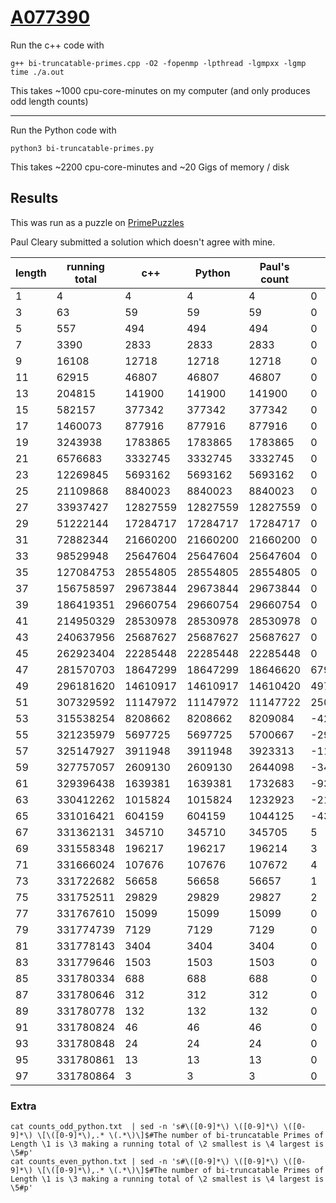 # [A077390](https://oeis.org/A077390)


Run the c++ code with

```
g++ bi-truncatable-primes.cpp -O2 -fopenmp -lpthread -lgmpxx -lgmp
time ./a.out
```

This takes ~1000 cpu-core-minutes on my computer (and only produces odd length
counts)

----

Run the Python code with

```
python3 bi-truncatable-primes.py
```

This takes ~2200 cpu-core-minutes and ~20 Gigs of memory / disk


## Results

This was run as a puzzle on [PrimePuzzles](
https://www.primepuzzles.net/puzzles/puzz_950.htm)

Paul Cleary submitted a solution which doesn't agree with mine.

|length|running total|c++|Python|Paul's count|diff|
|------|-------------|---|------|------------|----|
|1|4|4|4|4|0|
|3|63|59|59|59|0|
|5|557|494|494|494|0|
|7|3390|2833|2833|2833|0|
|9|16108|12718|12718|12718|0|
|11|62915|46807|46807|46807|0|
|13|204815|141900|141900|141900|0|
|15|582157|377342|377342|377342|0|
|17|1460073|877916|877916|877916|0|
|19|3243938|1783865|1783865|1783865|0|
|21|6576683|3332745|3332745|3332745|0|
|23|12269845|5693162|5693162|5693162|0|
|25|21109868|8840023|8840023|8840023|0|
|27|33937427|12827559|12827559|12827559|0|
|29|51222144|17284717|17284717|17284717|0|
|31|72882344|21660200|21660200|21660200|0|
|33|98529948|25647604|25647604|25647604|0|
|35|127084753|28554805|28554805|28554805|0|
|37|156758597|29673844|29673844|29673844|0|
|39|186419351|29660754|29660754|29660754|0|
|41|214950329|28530978|28530978|28530978|0|
|43|240637956|25687627|25687627|25687627|0|
|45|262923404|22285448|22285448|22285448|0|
|47|281570703|18647299|18647299|18646620|679|
|49|296181620|14610917|14610917|14610420|497|
|51|307329592|11147972|11147972|11147722|250|
|53|315538254|8208662|8208662|8209084|-422|
|55|321235979|5697725|5697725|5700667|-2942|
|57|325147927|3911948|3911948|3923313|-11365|
|59|327757057|2609130|2609130|2644098|-34968|
|61|329396438|1639381|1639381|1732683|-93302|
|63|330412262|1015824|1015824|1232923|-217099|
|65|331016421|604159|604159|1044125|-439966|
|67|331362131|345710|345710|345705|5|
|69|331558348|196217|196217|196214|3|
|71|331666024|107676|107676|107672|4|
|73|331722682|56658|56658|56657|1|
|75|331752511|29829|29829|29827|2|
|77|331767610|15099|15099|15099|0|
|79|331774739|7129|7129|7129|0|
|81|331778143|3404|3404|3404|0|
|83|331779646|1503|1503|1503|0|
|85|331780334|688|688|688|0|
|87|331780646|312|312|312|0|
|89|331780778|132|132|132|0|
|91|331780824|46|46|46|0|
|93|331780848|24|24|24|0|
|95|331780861|13|13|13|0|
|97|331780864|3|3|3|0|


### Extra

```
cat counts_odd_python.txt  | sed -n 's#\([0-9]*\) \([0-9]*\) \([0-9]*\) \[\([0-9]*\),.* \(.*\)\]$#The number of bi-truncatable Primes of Length \1 is \3 making a running total of \2 smallest is \4 largest is \5#p'
cat counts_even_python.txt | sed -n 's#\([0-9]*\) \([0-9]*\) \([0-9]*\) \[\([0-9]*\),.* \(.*\)\]$#The number of bi-truncatable Primes of Length \1 is \3 making a running total of \2 smallest is \4 largest is \5#p'
```
